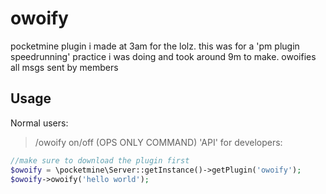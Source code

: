 # owoify
pocketmine plugin i made at 3am for the lolz. this was for a 'pm plugin speedrunning' practice i was doing and took around 9m to make. owoifies all msgs sent by members
## Usage
Normal users:
> /owoify on/off (OPS ONLY COMMAND)
'API' for developers:
```php
//make sure to download the plugin first
$owoify = \pocketmine\Server::getInstance()->getPlugin('owoify');
$owoify->owoify('hello world');
```
